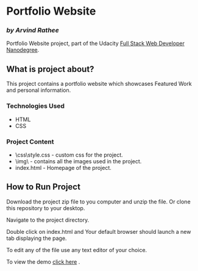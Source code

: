 # Portfolio Website
### _by Arvind Rathee_
Portfolio Website project, part of the Udacity [Full Stack Web Developer Nanodegree](https://www.udacity.com/course/full-stack-web-developer-nanodegree--nd004).

## What is project about?
This project contains a portfolio website which showcases Featured Work and personal information.

### Technologies Used
- HTML
- CSS

### Project Content

- \css\style.css - custom css for the project.
- \img\ - contains all the images used in the project.
- index.html - Homepage of the project.

## How to Run Project

Download the project zip file to you computer and unzip the file. Or clone this
repository to your desktop.

Navigate to the project directory.

Double click on index.html and Your default browser should launch a new tab displaying the page.

To edit any of the file use any text editor of your choice.

To view the demo [click here](https://bulletlock.github.io/Portfolio/) .
